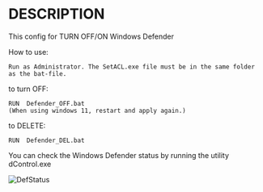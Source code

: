 # DESCRIPTION
This config for TURN OFF/ON Windows Defender

How to use:
```
Run as Administrator. The SetACL.exe file must be in the same folder as the bat-file.
```
to turn OFF:
```
RUN  Defender_OFF.bat
(When using windows 11, restart and apply again.)
```
to DELETE:
```
RUN  Defender_DEL.bat
```
You can check the Windows Defender status by running the utility  dControl.exe

![DefStatus](https://github.com/AgavA10/Win10-11_Fix_Defender.git/Main/Status.png)

